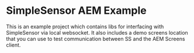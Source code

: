 SimpleSensor AEM Example
========

This is an example project which contains libs for interfacing with SimpleSensor via local websocket.  It also includes a demo screens location that you can use to test communication between SS and the AEM Screens client.



